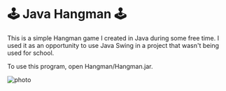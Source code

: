 # 🕹️ Java Hangman 🕹️
This is a simple Hangman game I created in Java during some free time. I used it as an opportunity to use Java Swing in a project that wasn't being used for school.

To use this program, open Hangman/Hangman.jar.

![photo](https://jaydensipe.github.io/images/hangmanpic2.webp)

